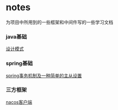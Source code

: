 # notes
为项目中所用到的一些框架和中间件写的一些学习文档
### java基础
[设计模式](https://github.com/ewfg110/notes/blob/master/java%E5%9F%BA%E7%A1%80/%E8%AE%BE%E8%AE%A1%E6%A8%A1%E5%BC%8F.md)
### spring基础
[spring事务机制及一种简单的主从设置](https://github.com/ewfg110/notes/blob/master/spring%E5%9F%BA%E7%A1%80/%E4%BA%8B%E5%8A%A1/spring%E4%BA%8B%E5%8A%A1%E6%9C%BA%E5%88%B6.md)
### 三方框架
[nacos客户端](https://github.com/ewfg110/notes/blob/master/%E4%B8%89%E6%96%B9%E6%A1%86%E6%9E%B6/nacos/nacos%E5%AE%A2%E6%88%B7%E7%AB%AF.md)
